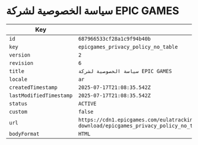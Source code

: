 # سياسة الخصوصية لشركة EPIC GAMES

| Key | Value |
| --- | ----- |
| `id` | `687966533cf28a1c9f94b40b` |
| `key` | `epicgames_privacy_policy_no_table` |
| `version` | `2` |
| `revision` | `6` |
| `title` | `سياسة الخصوصية لشركة EPIC GAMES` |
| `locale` | `ar` |
| `createdTimestamp` | `2025-07-17T21:08:35.542Z` |
| `lastModifiedTimestamp` | `2025-07-17T21:08:35.542Z` |
| `status` | `ACTIVE` |
| `custom` | `false` |
| `url` | `https://cdn1.epicgames.com/eulatracking-download/epicgames_privacy_policy_no_table/ar/v2/r6/c302db8b6331c5f849f422eb3bbd6978.pdf` |
| `bodyFormat` | `HTML` |
